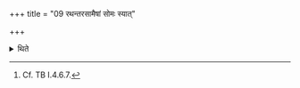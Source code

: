 +++
title = "09 रथन्तरसामैषां सोमः स्यात्"

+++

<details><summary>थिते</summary>

9. The Soma (-sacrifice) of them should be one the first Pr̥ṣṭhastotra of which is the Rathantara.[^1]  

[^1]: Cf. TB I.4.6.7.  
</details>
